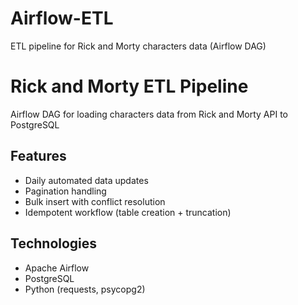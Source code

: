 # Airflow-ETL
ETL pipeline for Rick and Morty characters data (Airflow DAG)

# Rick and Morty ETL Pipeline
Airflow DAG for loading characters data from Rick and Morty API to PostgreSQL

## Features
- Daily automated data updates
- Pagination handling
- Bulk insert with conflict resolution
- Idempotent workflow (table creation + truncation)

## Technologies
- Apache Airflow
- PostgreSQL
- Python (requests, psycopg2)
